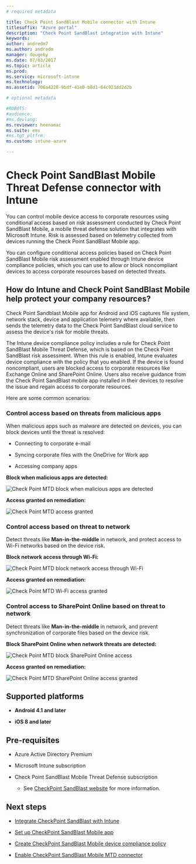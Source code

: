 ```yaml
---
# required metadata

title: Check Point SandBlast Mobile connector with Intune
titlesuffix: "Azure portal"
description: "Check Point SandBlast integration with Intune"
keywords:
author: andredm7
ms.author: andredm
manager: dougeby
ms.date: 07/03/2017
ms.topic: article
ms.prod:
ms.service: microsoft-intune
ms.technology:
ms.assetid: 706a4228-9bdf-41e0-b8d1-64c923dd2d2b

# optional metadata

#ROBOTS:
#audience:
#ms.devlang:
ms.reviewer: heenamac
ms.suite: ems
#ms.tgt_pltfrm:
ms.custom: intune-azure

---
```


# Check Point SandBlast Mobile Threat Defense connector with Intune

You can control mobile device access to corporate resources using conditional access based on risk assessment conducted by Check Point SandBlast Mobile, a mobile threat defense solution that integrates with Microsoft Intune. Risk is assessed based on telemetry collected from devices running the Check Point SandBlast Mobile app.

You can configure conditional access policies based on Check Point SandBlast Mobile risk assessment enabled through Intune device compliance policies, which you can use to allow or block noncompliant devices to access corporate resources based on detected threats.

## How do Intune and Check Point SandBlast Mobile help protect your company resources?

Check Point Sandblast Mobile app for Android and iOS captures file system, network stack, device and application telemetry where available, then sends the telemetry data to the Check Point SandBlast cloud service to assess the device's risk for mobile threats.

The Intune device compliance policy includes a rule for Check Point SandBlast Mobile Threat Defense, which is based on the Check Point SandBlast risk assessment. When this rule is enabled, Intune evaluates device compliance with the policy that you enabled. If the device is found noncompliant, users are blocked access to corporate resources like Exchange Online and SharePoint Online. Users also receive guidance from the Check Point SandBlast mobile app installed in their devices to resolve the issue and regain access to corporate resources.

<!-- ## Sample scenarios 
closing syntax for comment above is missing. Please insert closing syntax at intended location. -->

Here are some common scenarios:

### Control access based on threats from malicious apps

When malicious apps such as malware are detected on devices, you can block devices until the threat is resolved:

-   Connecting to corporate e-mail

-   Syncing corporate files with the OneDrive for Work app

-   Accessing company apps

**Block when malicious apps are detected:**

![Check Point MTD block when malicious apps are detected](./media/checkpoint-MTD-2.PNG)

**Access granted on remediation:**

![Check Point MTD access granted](./media/checkpoint-MTD-3.PNG)

### Control access based on threat to network

Detect threats like **Man-in-the-middle** in network, and protect access to Wi-Fi networks based on the device risk.

**Block network access through Wi-Fi:**

![Check Point MTD block network access through Wi-Fi](./media/checkpoint-MTD-4.PNG)

**Access granted on remediation:**

![Check Point MTD Wi-Fi access granted](./media/checkpoint-MTD-5.PNG)

### Control access to SharePoint Online based on threat to network

Detect threats like **Man-in-the-middle** in network, and prevent synchronization of corporate files based on the device risk.

**Block SharePoint Online when network threats are detected:**

![Check Point MTD block SharePoint Online access](./media/checkpoint-MTD-6.PNG)

**Access granted on remediation:**

![Check Point MTD SharePoint Online access granted](./media/checkpoint-MTD-7.PNG)

## Supported platforms

-   **Android 4.1 and later**

-   **iOS 8 and later**

## Pre-requisites

-   Azure Active Directory Premium

-   Microsoft Intune subscription

-   Check Point SandBlast Mobile Threat Defense subscription
	-   See [CheckPoint SandBlast website](https://www.checkpoint.com/) for more information.

## Next steps

- [Integrate CheckPoint SandBlast with Intune](checkpoint-sandblast-mobile-mtd-connector-integration.md)

- [Set up CheckPoint SandBlast Mobile app](mtd-apps-ios-app-configuration-policy-add-assign.md)

- [Create CheckPoint SandBlast Mobile device compliance policy](mtd-device-compliance-policy-create.md)

- [Enable CheckPoint SandBlast Mobile MTD connector](mtd-connector-enable.md)
